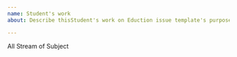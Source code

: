 ```yaml
---
name: Student's work
about: Describe thisStudent's work on Eduction issue template's purpose here.

---
```


All Stream of Subject
